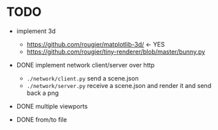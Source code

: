 # TODO
- implement 3d
  - https://github.com/rougier/matplotlib-3d/ <- YES
  - https://github.com/rougier/tiny-renderer/blob/master/bunny.py

- DONE implement network client/server over http
  - `./network/client.py` send a scene.json
  - `./network/server.py` receive a scene.json and render it and send back a png
- DONE multiple viewports
- DONE from/to file
